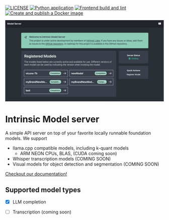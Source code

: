 [![LICENSE](https://img.shields.io/github/license/intrinsiclabsai/intrinsic-model-server)](LICENSE)
[![Python application](https://github.com/IntrinsicLabsAI/intrinsic-model-server/actions/workflows/python-app.yml/badge.svg?branch=main)](https://github.com/IntrinsicLabsAI/intrinsic-model-server/actions/workflows/python-app.yml)
[![Frontend build and lint](https://github.com/IntrinsicLabsAI/intrinsic-model-server/actions/workflows/frontend.yml/badge.svg?branch=main)](https://github.com/IntrinsicLabsAI/intrinsic-model-server/actions/workflows/frontend.yml)
[![Create and publish a Docker image](https://github.com/IntrinsicLabsAI/intrinsic-model-server/actions/workflows/docker.yml/badge.svg?branch=main)](https://github.com/IntrinsicLabsAI/intrinsic-model-server/actions/workflows/docker.yml)


<img src="docs/app.jpg" style="display:block; margin:auto; width:auto"  />

# Intrinsic Model server

A simple API server on top of your favorite locally runnable foundation models. We support

* llama.cpp compatible models, including k-quant models
  * ARM NEON CPUs, BLAS, (CUDA coming soon)
* Whisper transcription models (COMING SOON)
* Visual models for object detection and segmentation (COMING SOON)


[Checkout our documentation!](https://intrinsiclabsai.github.io/intrinsic-model-server)

## Supported model types

- [x] LLM completion
- [ ] Transcription (coming soon)

